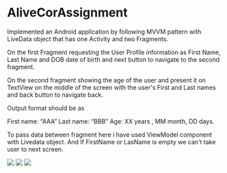 # AliveCorAssignment

Implemented an Android application by following MVVM pattern with LiveData object that has one Activity and two Fragments.

On the first Fragment requesting the User Profile information as First Name, Last Name and DOB date of birth and next button to navigate to the second fragment.

On the second fragment showing the age of the user and present it on TextView on the middle of the screen with the user's First and Last names and back button to navigate back.

Output format should be as

First name: “AAA”
Last name: “BBB”
Age: XX years , MM month, DD days.


To pass data between fragment here i have used ViewModel component with Livedata object.  And If FirstName or LasName is empty we can't take user to next screen.

<img src=https://user-images.githubusercontent.com/16395251/101772948-1b653600-3b12-11eb-893d-1dee3d5c2adf.png>

<img src=https://user-images.githubusercontent.com/16395251/101772973-215b1700-3b12-11eb-89cf-0f53463e9835.png>

<img src=https://user-images.githubusercontent.com/16395251/101772988-28822500-3b12-11eb-8bd5-851e6c5c5d61.png>

